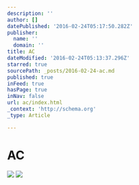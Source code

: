 ```yaml
---
description: ''
author: []
datePublished: '2016-02-24T05:17:50.282Z'
publisher:
  name: ''
  domain: ''
title: AC
dateModified: '2016-02-24T05:13:37.296Z'
starred: true
sourcePath: _posts/2016-02-24-ac.md
published: true
inFeed: true
hasPage: true
inNav: false
url: ac/index.html
_context: 'http://schema.org'
_type: Article

---
```

# AC
![](https://the-grid-user-content.s3-us-west-2.amazonaws.com/2322da89-be09-4d69-9cba-3cc390412483.png)
![](https://the-grid-user-content.s3-us-west-2.amazonaws.com/719b0cb0-9f77-43a8-9b3e-6af9636a9d54.png)